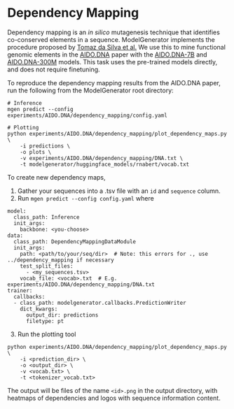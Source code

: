 # Dependency Mapping

Dependency mapping is an _in silico_ mutagenesis technique that identifies co-conserved elements in a sequence.
ModelGenerator implements the procedure proposed by [Tomaz da Silva et al.](https://www.biorxiv.org/content/10.1101/2024.07.27.605418v1)
We use this to mine functional genomic elements in the [AIDO.DNA](https://doi.org/10.1101/2024.12.01.625444) paper with the [AIDO.DNA-7B](https://huggingface.co/genbio-ai/AIDO.DNA-7B) and [AIDO.DNA-300M](https://huggingface.co/genbio-ai/AIDO.DNA-300M) models.
This task uses the pre-trained models directly, and does not require finetuning.

To reproduce the dependency mapping results from the AIDO.DNA paper, run the following from the ModelGenerator root directory:
```
# Inference
mgen predict --config experiments/AIDO.DNA/dependency_mapping/config.yaml

# Plotting
python experiments/AIDO.DNA/dependency_mapping/plot_dependency_maps.py \
    -i predictions \
    -o plots \
    -v experiments/AIDO.DNA/dependency_mapping/DNA.txt \
    -t modelgenerator/huggingface_models/rnabert/vocab.txt 
```

To create new dependency maps,

1. Gather your sequences into a .tsv file with an `id` and `sequence` column.
2. Run `mgen predict --config config.yaml` where
```
model:
  class_path: Inference
  init_args: 
    backbone: <you-choose>
data:
  class_path: DependencyMappingDataModule
  init_args:
    path: <path/to/your/seq/dir>  # Note: this errors for ., use ../dependency_mapping if necessary
    test_split_files: 
      - <my_sequences.tsv>
    vocab_file: <vocab>.txt  # E.g. experiments/AIDO.DNA/dependency_mapping/DNA.txt
trainer:
  callbacks:
  - class_path: modelgenerator.callbacks.PredictionWriter
    dict_kwargs:
      output_dir: predictions
      filetype: pt
```

3. Run the plotting tool
```
python experiments/AIDO.DNA/dependency_mapping/plot_dependency_maps.py \
    -i <prediction_dir> \
    -o <output_dir> \
    -v <vocab.txt> \
    -t <tokenizer_vocab.txt>  
```

The output will be files of the name `<id>.png` in the output directory, with heatmaps of dependencies and logos with sequence information content.